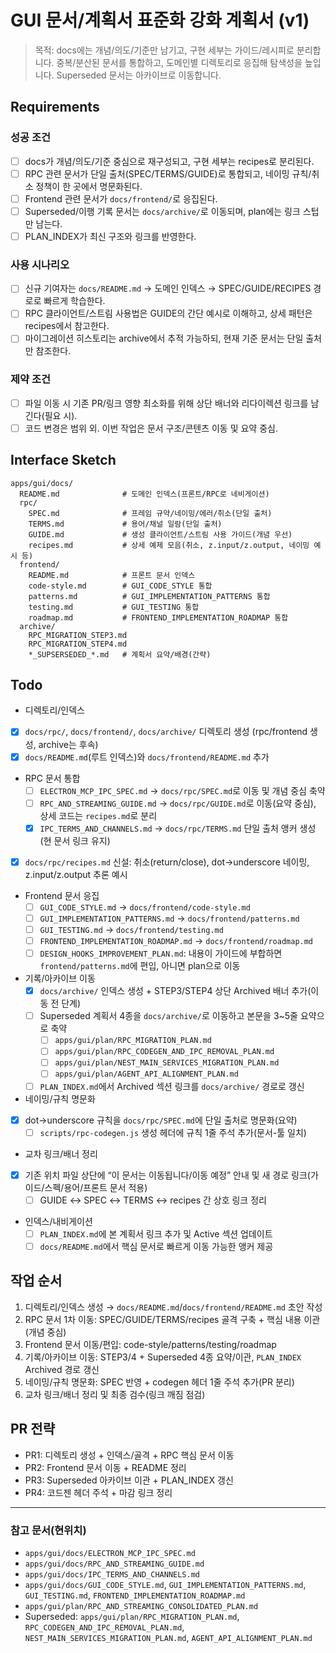 # GUI 문서/계획서 표준화 강화 계획서 (v1)

> 목적: docs에는 개념/의도/기준만 남기고, 구현 세부는 가이드/레시피로 분리합니다. 중복/분산된 문서를 통합하고, 도메인별 디렉토리로 응집해 탐색성을 높입니다. Superseded 문서는 아카이브로 이동합니다.

## Requirements

### 성공 조건

- [ ] docs가 개념/의도/기준 중심으로 재구성되고, 구현 세부는 recipes로 분리된다.
- [ ] RPC 관련 문서가 단일 출처(SPEC/TERMS/GUIDE)로 통합되고, 네이밍 규칙/취소 정책이 한 곳에서 명문화된다.
- [ ] Frontend 관련 문서가 `docs/frontend/`로 응집된다.
- [ ] Superseded/이행 기록 문서는 `docs/archive/`로 이동되며, plan에는 링크 스텁만 남는다.
- [ ] PLAN_INDEX가 최신 구조와 링크를 반영한다.

### 사용 시나리오

- [ ] 신규 기여자는 `docs/README.md` → 도메인 인덱스 → SPEC/GUIDE/RECIPES 경로로 빠르게 학습한다.
- [ ] RPC 클라이언트/스트림 사용법은 GUIDE의 간단 예시로 이해하고, 상세 패턴은 recipes에서 참고한다.
- [ ] 마이그레이션 히스토리는 archive에서 추적 가능하되, 현재 기준 문서는 단일 출처만 참조한다.

### 제약 조건

- [ ] 파일 이동 시 기존 PR/링크 영향 최소화를 위해 상단 배너와 리다이렉션 링크를 남긴다(필요 시).
- [ ] 코드 변경은 범위 외. 이번 작업은 문서 구조/콘텐츠 이동 및 요약 중심.

## Interface Sketch

```
apps/gui/docs/
  README.md              # 도메인 인덱스(프론트/RPC로 네비게이션)
  rpc/
    SPEC.md              # 프레임 규약/네이밍/에러/취소(단일 출처)
    TERMS.md             # 용어/채널 일람(단일 출처)
    GUIDE.md             # 생성 클라이언트/스트림 사용 가이드(개념 우선)
    recipes.md           # 상세 예제 모음(취소, z.input/z.output, 네이밍 예시 등)
  frontend/
    README.md            # 프론트 문서 인덱스
    code-style.md        # GUI_CODE_STYLE 통합
    patterns.md          # GUI_IMPLEMENTATION_PATTERNS 통합
    testing.md           # GUI_TESTING 통합
    roadmap.md           # FRONTEND_IMPLEMENTATION_ROADMAP 통합
  archive/
    RPC_MIGRATION_STEP3.md
    RPC_MIGRATION_STEP4.md
    *_SUPSERSEDED_*.md   # 계획서 요약/배경(간략)
```

## Todo

- 디렉토리/인덱스
- [x] `docs/rpc/`, `docs/frontend/`, `docs/archive/` 디렉토리 생성 (rpc/frontend 생성, archive는 후속)
- [x] `docs/README.md`(루트 인덱스)와 `docs/frontend/README.md` 추가

- RPC 문서 통합
  - [ ] `ELECTRON_MCP_IPC_SPEC.md` → `docs/rpc/SPEC.md`로 이동 및 개념 중심 축약
  - [ ] `RPC_AND_STREAMING_GUIDE.md` → `docs/rpc/GUIDE.md`로 이동(요약 중심), 상세 코드는 `recipes.md`로 분리
  - [x] `IPC_TERMS_AND_CHANNELS.md` → `docs/rpc/TERMS.md` 단일 출처 앵커 생성(현 문서 링크 유지)
- [x] `docs/rpc/recipes.md` 신설: 취소(return/close), dot→underscore 네이밍, z.input/z.output 추론 예시

- Frontend 문서 응집
  - [ ] `GUI_CODE_STYLE.md` → `docs/frontend/code-style.md`
  - [ ] `GUI_IMPLEMENTATION_PATTERNS.md` → `docs/frontend/patterns.md`
  - [ ] `GUI_TESTING.md` → `docs/frontend/testing.md`
  - [ ] `FRONTEND_IMPLEMENTATION_ROADMAP.md` → `docs/frontend/roadmap.md`
  - [ ] `DESIGN_HOOKS_IMPROVEMENT_PLAN.md`: 내용이 가이드에 부합하면 `frontend/patterns.md`에 편입, 아니면 plan으로 이동

- 기록/아카이브 이동
  - [x] `docs/archive/` 인덱스 생성 + STEP3/STEP4 상단 Archived 배너 추가(이동 전 단계)
  - [ ] Superseded 계획서 4종을 `docs/archive/`로 이동하고 본문을 3~5줄 요약으로 축약
    - [ ] `apps/gui/plan/RPC_MIGRATION_PLAN.md`
    - [ ] `apps/gui/plan/RPC_CODEGEN_AND_IPC_REMOVAL_PLAN.md`
    - [ ] `apps/gui/plan/NEST_MAIN_SERVICES_MIGRATION_PLAN.md`
    - [ ] `apps/gui/plan/AGENT_API_ALIGNMENT_PLAN.md`
  - [ ] `PLAN_INDEX.md`에서 Archived 섹션 링크를 `docs/archive/` 경로로 갱신

- 네이밍/규칙 명문화
- [x] dot→underscore 규칙을 `docs/rpc/SPEC.md`에 단일 출처로 명문화(요약)
  - [ ] `scripts/rpc-codegen.js` 생성 헤더에 규칙 1줄 주석 추가(문서-툴 일치)

- 교차 링크/배너 정리
- [x] 기존 위치 파일 상단에 “이 문서는 이동됩니다/이동 예정” 안내 및 새 경로 링크(가이드/스펙/용어/프론트 문서 적용)
  - [ ] GUIDE ↔ SPEC ↔ TERMS ↔ recipes 간 상호 링크 정리

- 인덱스/내비게이션
  - [ ] `PLAN_INDEX.md`에 본 계획서 링크 추가 및 Active 섹션 업데이트
  - [ ] `docs/README.md`에서 핵심 문서로 빠르게 이동 가능한 앵커 제공

## 작업 순서

1. 디렉토리/인덱스 생성 → `docs/README.md`/`docs/frontend/README.md` 초안 작성
2. RPC 문서 1차 이동: SPEC/GUIDE/TERMS/recipes 골격 구축 + 핵심 내용 이관(개념 중심)
3. Frontend 문서 이동/편입: code-style/patterns/testing/roadmap
4. 기록/아카이브 이동: STEP3/4 + Superseded 4종 요약/이관, `PLAN_INDEX` Archived 경로 갱신
5. 네이밍/규칙 명문화: SPEC 반영 + codegen 헤더 1줄 주석 추가(PR 분리)
6. 교차 링크/배너 정리 및 최종 검수(링크 깨짐 점검)

## PR 전략

- PR1: 디렉토리 생성 + 인덱스/골격 + RPC 핵심 문서 이동
- PR2: Frontend 문서 이동 + README 정리
- PR3: Superseded 아카이브 이관 + PLAN_INDEX 갱신
- PR4: 코드젠 헤더 주석 + 마감 링크 정리

---

### 참고 문서(현위치)
- `apps/gui/docs/ELECTRON_MCP_IPC_SPEC.md`
- `apps/gui/docs/RPC_AND_STREAMING_GUIDE.md`
- `apps/gui/docs/IPC_TERMS_AND_CHANNELS.md`
- `apps/gui/docs/GUI_CODE_STYLE.md`, `GUI_IMPLEMENTATION_PATTERNS.md`, `GUI_TESTING.md`, `FRONTEND_IMPLEMENTATION_ROADMAP.md`
- `apps/gui/plan/RPC_AND_STREAMING_CONSOLIDATED_PLAN.md`
- Superseded: `apps/gui/plan/RPC_MIGRATION_PLAN.md`, `RPC_CODEGEN_AND_IPC_REMOVAL_PLAN.md`, `NEST_MAIN_SERVICES_MIGRATION_PLAN.md`, `AGENT_API_ALIGNMENT_PLAN.md`
